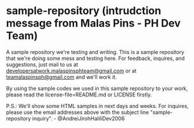 # sample-repository (intrudction message from Malas Pins - PH Dev Team)
A sample repository we're testing and writing. This is a sample repository that we're doing some mess and testing here. For feedback, inquires, and suggestions, just mail to us at developersatwork.malaspinsphteam@gmail.com or at teamalaspinsph@gmail.com and we'll work it.

By using the sample codes we used in this sample repository to your work, please read the license-file=README.md or LICENSE firstly.

P.S.: We'll show some HTML samples in next days and weeks. For inquires, please use the email addresses above with the subject line "sample-repository inquiry". - @AndreiJirohHaliliDev2006
